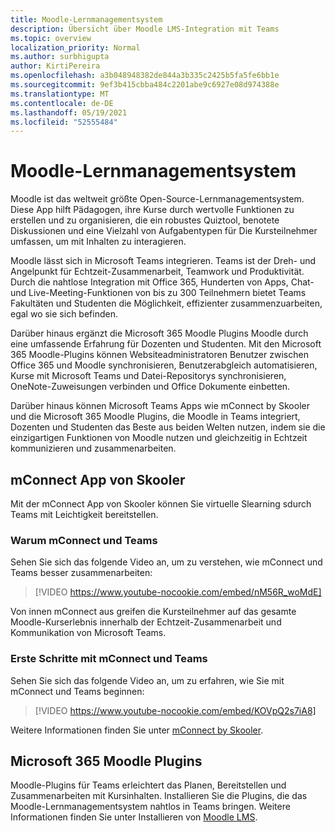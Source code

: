 ```yaml
---
title: Moodle-Lernmanagementsystem
description: Übersicht über Moodle LMS-Integration mit Teams
ms.topic: overview
localization_priority: Normal
ms.author: surbhigupta
author: KirtiPereira
ms.openlocfilehash: a3b048948382de844a3b335c2425b5fa5fe6bb1e
ms.sourcegitcommit: 9ef3b415cbba484c2201abe9c6927e08d974388e
ms.translationtype: MT
ms.contentlocale: de-DE
ms.lasthandoff: 05/19/2021
ms.locfileid: "52555484"
---
```

# <a name="moodle-learning-management-system"></a>Moodle-Lernmanagementsystem

Moodle ist das weltweit größte Open-Source-Lernmanagementsystem. Diese App hilft Pädagogen, ihre Kurse durch wertvolle Funktionen zu erstellen und zu organisieren, die ein robustes Quiztool, benotete Diskussionen und eine Vielzahl von Aufgabentypen für Die Kursteilnehmer umfassen, um mit Inhalten zu interagieren.  
 
Moodle lässt sich in Microsoft Teams integrieren. Teams ist der Dreh- und Angelpunkt für Echtzeit-Zusammenarbeit, Teamwork und Produktivität. Durch die nahtlose Integration mit Office 365, Hunderten von Apps, Chat- und Live-Meeting-Funktionen von bis zu 300 Teilnehmern bietet Teams Fakultäten und Studenten die Möglichkeit, effizienter zusammenzuarbeiten, egal wo sie sich befinden. 
 
Darüber hinaus ergänzt die Microsoft 365 Moodle Plugins Moodle durch eine umfassende Erfahrung für Dozenten und Studenten. Mit den Microsoft 365 Moodle-Plugins können Websiteadministratoren Benutzer zwischen Office 365 und Moodle synchronisieren, Benutzerabgleich automatisieren, Kurse mit Microsoft Teams und Datei-Repositorys synchronisieren, OneNote-Zuweisungen verbinden und Office Dokumente einbetten.  
 
Darüber hinaus können Microsoft Teams Apps wie mConnect by Skooler und die Microsoft 365 Moodle Plugins, die Moodle in Teams integriert, Dozenten und Studenten das Beste aus beiden Welten nutzen, indem sie die einzigartigen Funktionen von Moodle nutzen und gleichzeitig in Echtzeit kommunizieren und zusammenarbeiten.

## <a name="mconnect-app-by-skooler"></a>mConnect App von Skooler

Mit der mConnect App von Skooler können Sie virtuelle Slearning sdurch Teams mit Leichtigkeit bereitstellen.

### <a name="why-mconnect-and-teams"></a>Warum mConnect und Teams

Sehen Sie sich das folgende Video an, um zu verstehen, wie mConnect und Teams besser zusammenarbeiten:

> [!VIDEO https://www.youtube-nocookie.com/embed/nM56R_woMdE]

Von innen mConnect aus greifen die Kursteilnehmer auf das gesamte Moodle-Kurserlebnis innerhalb der Echtzeit-Zusammenarbeit und Kommunikation von Microsoft Teams.

### <a name="get-started-with-mconnect-and-teams"></a>Erste Schritte mit mConnect und Teams

Sehen Sie sich das folgende Video an, um zu erfahren, wie Sie mit mConnect und Teams beginnen:

> [!VIDEO https://www.youtube-nocookie.com/embed/KOVpQ2s7iA8]

Weitere Informationen finden Sie unter [mConnect by Skooler](https://skooler.com/mconnect/how-to/).

## <a name="microsoft-365-moodle-plugins"></a>Microsoft 365 Moodle Plugins

Moodle-Plugins für Teams erleichtert das Planen, Bereitstellen und Zusammenarbeiten mit Kursinhalten. Installieren Sie die Plugins, die das Moodle-Lernmanagementsystem nahtlos in Teams bringen. Weitere Informationen finden Sie unter Installieren von [Moodle LMS](moodleInstructions.md).

